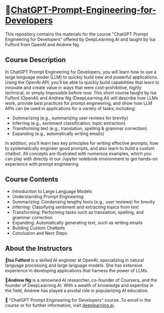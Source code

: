 # 🚀[ChatGPT-Prompt-Engineering-for-Developers](https://www.deeplearning.ai/short-courses/chatgpt-prompt-engineering-for-developers/) 

This repository contains the materials for the course "ChatGPT Prompt Engineering for Developers" offered by DeepLearning.AI and taught by Isa Fulford from OpenAI and Andrew Ng. 

## Course Description
In ChatGPT Prompt Engineering for Developers, you will learn how to use a large language model (LLM) to quickly build new and powerful applications.  Using the OpenAI API, you’ll be able to quickly build capabilities that learn to innovate and create value in ways that were cost-prohibitive, highly technical, or simply impossible before now. This short course taught by Isa Fulford (OpenAI) and Andrew Ng (DeepLearning.AI) will describe how LLMs work, provide best practices for prompt engineering, and show how LLM APIs can be used in applications for a variety of tasks, including:

* Summarizing (e.g., summarizing user reviews for brevity)
* Inferring (e.g., sentiment classification, topic extraction)
* Transforming text (e.g., translation, spelling & grammar correction)
* Expanding (e.g., automatically writing emails)
  
In addition, you’ll learn two key principles for writing effective prompts, how to systematically engineer good prompts, and also learn to build a custom chatbot. All concepts are illustrated with numerous examples, which you can play with directly in our Jupyter notebook environment to get hands-on experience with prompt engineering

## Course Contents
- Introduction to Large Language Models 
- Understanding Prompt Engineering 
- Summarizing: Condensing lengthy texts (e.g., user reviews) for brevity 
- Inferring: Classifying sentiment and extracting topics from text 
- Transforming: Performing tasks such as translation, spelling, and grammar correction 
- Expanding: Automatically generating text, such as writing emails 
- Building Custom Chatbots 
- Conclusion and Next Steps 
  
## About the Instructors
🌟**Isa Fulford** is a skilled AI engineer at OpenAI, specializing in natural language processing and large language models. She has extensive experience in developing applications that harness the power of LLMs.

🌟**Andrew Ng** is a renowned AI researcher, co-founder of Coursera, and the founder of DeepLearning.AI. With a wealth of knowledge and expertise in the field, Andrew has played a pivotal role in popularizing AI education.

🔗 "ChatGPT Prompt Engineering for Developers" course. To enroll in the course or for further information, visit [deeplearning.ai](https://www.deeplearning.ai/).
